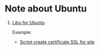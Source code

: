 # Note about Ubuntu

1. [Libs for Ubuntu](https://github.com/FinbertMagestore/devdocs/tree/develop/mkdocs/docs/ubuntu/libs)

    Example:
    
    - [Script create certificate SSL for site](https://github.com/FinbertMagestore/devdocs/tree/develop/mkdocs/docs/ubuntu/libs/certificateSSL)
